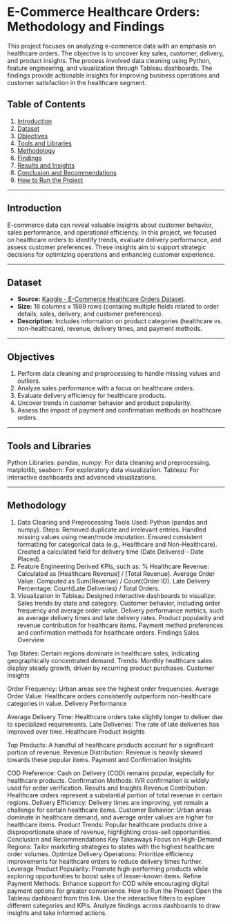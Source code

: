 # E-Commerce Healthcare Orders: Methodology and Findings

This project focuses on analyzing e-commerce data with an emphasis on healthcare orders. The objective is to uncover key sales, customer, delivery, and product insights. The process involved data cleaning using Python, feature engineering, and visualization through Tableau dashboards. The findings provide actionable insights for improving business operations and customer satisfaction in the healthcare segment.

## Table of Contents
1. [Introduction](#introduction)  
2. [Dataset](#dataset)
3. [Objectives](#objectives)  
4. [Tools and Libraries](#tools-and-libraries)  
5. [Methodology](#Methodology)  
6. [Findings](#Findings)  
7. [Results and Insights](#Results-and-Insights)  
8. [Conclusion and Recommendations](#Conclusion-and-Recommendations)
9. [How to Run the Project](#How-to-Run-the-Project)

---

## Introduction
E-commerce data can reveal valuable insights about customer behavior, sales performance, and operational efficiency. In this project, we focused on healthcare orders to identify trends, evaluate delivery performance, and assess customer preferences. These insights aim to support strategic decisions for optimizing operations and enhancing customer experience.

---

## Dataset
- **Source:** [Kaggle - E-Commerce Healthcare Orders Dataset](https://www.kaggle.com/datasets/adishgolechha/ecommerce-healthcare-orders-dataset).
- **Size:** 18 columns x 1589 rows (contaiing multiple fields related to order details, sales, delivery, and customer preferences).
- **Description:** Includes information on product categories (healthcare vs. non-healthcare), revenue, delivery times, and payment methods.

---

## Objectives
1. Perform data cleaning and preprocessing to handle missing values and outliers.
2. Analyze sales performance with a focus on healthcare orders.
3. Evaluate delivery efficiency for healthcare products.
4. Uncover trends in customer behavior and product popularity.
5. Assess the impact of payment and confirmation methods on healthcare orders.

---

## Tools and Libraries
Python Libraries:
pandas, numpy: For data cleaning and preprocessing.
matplotlib, seaborn: For exploratory data visualization.
Tableau: For interactive dashboards and advanced visualizations.

---

## Methodology
1. Data Cleaning and Preprocessing
Tools Used: Python (pandas and numpy).
Steps:
Removed duplicate and irrelevant entries.
Handled missing values using mean/mode imputation.
Ensured consistent formatting for categorical data (e.g., Healthcare and Non-Healthcare).
Created a calculated field for delivery time (Date Delivered - Date Placed).
2. Feature Engineering
Derived KPIs, such as:
% Healthcare Revenue: Calculated as [Healthcare Revenue] / [Total Revenue].
Average Order Value: Computed as Sum(Revenue) / Count(Order ID).
Late Delivery Percentage: Count(Late Deliveries) / Total Orders.
3. Visualization in Tableau
Designed interactive dashboards to visualize:
Sales trends by state and category.
Customer behavior, including order frequency and average order value.
Delivery performance metrics, such as average delivery times and late delivery rates.
Product popularity and revenue contribution for healthcare items.
Payment method preferences and confirmation methods for healthcare orders.
Findings
Sales Overview

Top States: Certain regions dominate in healthcare sales, indicating geographically concentrated demand.
Trends: Monthly healthcare sales display steady growth, driven by recurring product purchases.
Customer Insights

Order Frequency: Urban areas see the highest order frequencies.
Average Order Value: Healthcare orders consistently outperform non-healthcare categories in value.
Delivery Performance

Average Delivery Time: Healthcare orders take slightly longer to deliver due to specialized requirements.
Late Deliveries: The rate of late deliveries has improved over time.
Healthcare Product Insights

Top Products: A handful of healthcare products account for a significant portion of revenue.
Revenue Distribution: Revenue is heavily skewed towards these popular items.
Payment and Confirmation Insights

COD Preference: Cash on Delivery (COD) remains popular, especially for healthcare products.
Confirmation Methods: IVR confirmation is widely used for order verification.
Results and Insights
Revenue Contribution: Healthcare orders represent a substantial portion of total revenue in certain regions.
Delivery Efficiency: Delivery times are improving, yet remain a challenge for certain healthcare items.
Customer Behavior: Urban areas dominate in healthcare demand, and average order values are higher for healthcare items.
Product Trends: Popular healthcare products drive a disproportionate share of revenue, highlighting cross-sell opportunities.
Conclusion and Recommendations
Key Takeaways
Focus on High-Demand Regions: Tailor marketing strategies to states with the highest healthcare order volumes.
Optimize Delivery Operations: Prioritize efficiency improvements for healthcare orders to reduce delivery times further.
Leverage Product Popularity: Promote high-performing products while exploring opportunities to boost sales of lesser-known items.
Refine Payment Methods: Enhance support for COD while encouraging digital payment options for greater convenience.
How to Run the Project
Open the Tableau dashboard from this link.
Use the interactive filters to explore different categories and KPIs.
Analyze findings across dashboards to draw insights and take informed actions.
